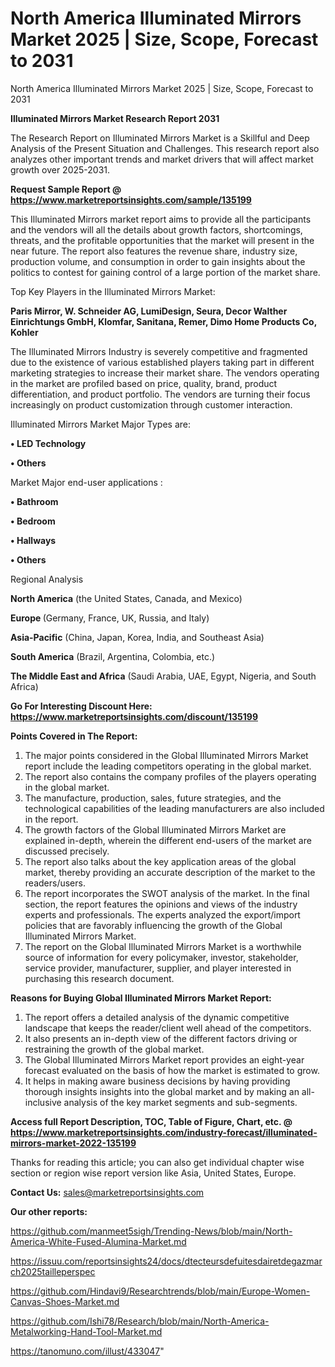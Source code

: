 # North America Illuminated Mirrors Market 2025 | Size, Scope, Forecast to 2031
North America Illuminated Mirrors Market 2025 | Size, Scope, Forecast to 2031

<strong>Illuminated Mirrors Market Research Report 2031</strong>

The Research Report on Illuminated Mirrors Market is a Skillful and Deep Analysis of the Present Situation and Challenges. This research report also analyzes other important trends and market drivers that will affect market growth over 2025-2031.

<strong>Request Sample Report @ <a href=https://www.marketreportsinsights.com/sample/135199>https://www.marketreportsinsights.com/sample/135199</a></strong>

This Illuminated Mirrors market report aims to provide all the participants and the vendors will all the details about growth factors, shortcomings, threats, and the profitable opportunities that the market will present in the near future. The report also features the revenue share, industry size, production volume, and consumption in order to gain insights about the politics to contest for gaining control of a large portion of the market share.

Top Key Players in the Illuminated Mirrors Market:

<strong>Paris Mirror, W. Schneider AG, LumiDesign, Seura, Decor Walther Einrichtungs GmbH, Klomfar, Sanitana, Remer, Dimo Home Products Co, Kohler</strong>

The Illuminated Mirrors Industry is severely competitive and fragmented due to the existence of various established players taking part in different marketing strategies to increase their market share. The vendors operating in the market are profiled based on price, quality, brand, product differentiation, and product portfolio. The vendors are turning their focus increasingly on product customization through customer interaction.

Illuminated Mirrors Market Major Types are:

<strong>• LED Technology

• Others</strong>

Market Major end-user applications :

<strong>• Bathroom

• Bedroom

• Hallways

• Others</strong>

Regional Analysis

</u><strong><b>North America</b></strong> (the United States, Canada, and Mexico)

<strong><b>Europe </b></strong>(Germany, France, UK, Russia, and Italy)

<strong><b>Asia-Pacific</b></strong> (China, Japan, Korea, India, and Southeast Asia)

<strong><b>South America</b></strong> (Brazil, Argentina, Colombia, etc.)

<strong><b>The Middle East and Africa</b></strong> (Saudi Arabia, UAE, Egypt, Nigeria, and South Africa)

<strong>Go For Interesting Discount Here: <a href=https://www.marketreportsinsights.com/discount/135199>https://www.marketreportsinsights.com/discount/135199</a></strong>

<strong>Points Covered in The Report:</strong>
<ol>
  <li>The major points considered in the Global Illuminated Mirrors Market report include the leading competitors operating in the global market.</li>
  <li>The report also contains the company profiles of the players operating in the global market.</li>
  <li>The manufacture, production, sales, future strategies, and the technological capabilities of the leading manufacturers are also included in the report.</li>
  <li>The growth factors of the Global Illuminated Mirrors Market are explained in-depth, wherein the different end-users of the market are discussed precisely.</li>
  <li>The report also talks about the key application areas of the global market, thereby providing an accurate description of the market to the readers/users.</li>
  <li>The report incorporates the SWOT analysis of the market. In the final section, the report features the opinions and views of the industry experts and professionals. The experts analyzed the export/import policies that are favorably influencing the growth of the Global Illuminated Mirrors Market.</li>
  <li>The report on the Global Illuminated Mirrors Market is a worthwhile source of information for every policymaker, investor, stakeholder, service provider, manufacturer, supplier, and player interested in purchasing this research document.</li>
</ol>
<strong>Reasons for Buying Global Illuminated Mirrors Market Report:</strong>

<ol>
  <li>The report offers a detailed analysis of the dynamic competitive landscape that keeps the reader/client well ahead of the competitors.</li>
  <li>It also presents an in-depth view of the different factors driving or restraining the growth of the global market.</li>
  <li>The Global Illuminated Mirrors Market report provides an eight-year forecast evaluated on the basis of how the market is estimated to grow.</li>
  <li>It helps in making aware business decisions by having providing thorough insights insights into the global market and by making an all-inclusive analysis of the key market segments and sub-segments.</li>
</ol>
<strong>Access full Report Description, TOC, Table of Figure, Chart, etc. @ <a href=https://www.marketreportsinsights.com/industry-forecast/illuminated-mirrors-market-2022-135199>https://www.marketreportsinsights.com/industry-forecast/illuminated-mirrors-market-2022-135199</a></strong>


Thanks for reading this article; you can also get individual chapter wise section or region wise report version like Asia, United States, Europe.

<strong>Contact Us:</strong>
sales@marketreportsinsights.com

<strong>Our other reports:</strong>

<a href=https://github.com/manmeet5sigh/Trending-News/blob/main/North-America-White-Fused-Alumina-Market.md>https://github.com/manmeet5sigh/Trending-News/blob/main/North-America-White-Fused-Alumina-Market.md</a>

<a href=https://issuu.com/reportsinsights24/docs/dtecteursdefuitesdairetdegazmarch2025tailleperspec>https://issuu.com/reportsinsights24/docs/dtecteursdefuitesdairetdegazmarch2025tailleperspec</a>

<a href=https://github.com/Hindavi9/Researchtrends/blob/main/Europe-Women-Canvas-Shoes-Market.md>https://github.com/Hindavi9/Researchtrends/blob/main/Europe-Women-Canvas-Shoes-Market.md</a>

<a href=https://github.com/Ishi78/Research/blob/main/North-America-Metalworking-Hand-Tool-Market.md>https://github.com/Ishi78/Research/blob/main/North-America-Metalworking-Hand-Tool-Market.md</a>

<a href=https://tanomuno.com/illust/433047>https://tanomuno.com/illust/433047</a>"
